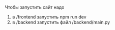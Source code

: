 Чтобы запустить сайт надо 
1. в /frontend запустить        npm run dev
2. в /backend запустить файл    /backend/main.py